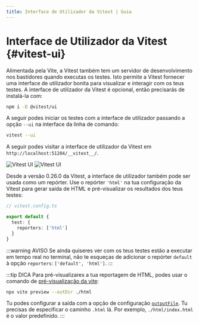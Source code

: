 ```yaml
---
title: Interface de Utilizador da Vitest | Guia
---
```


# Interface de Utilizador da Vitest {#vitest-ui}

Alimentada pela Vite, a Vitest também tem um servidor de desenvolvimento nos bastidores quando executas os testes. Isto permite a Vitest fornecer uma interface de utilizador bonita para visualizar e interagir com os teus testes. A interface de utilizador da Vitest é opcional, então precisarás de instalá-la com:

```bash
npm i -D @vitest/ui
```

A seguir podes iniciar os testes com a interface de utilizador passando a opção `--ui` na interface da linha de comando:

```bash
vitest --ui
```

A seguir podes visitar a interface de utilizador da Vitest em `http://localhost:51204/__vitest__/`.


<img alt="Vitest UI" img-light src="https://user-images.githubusercontent.com/11247099/171992267-5cae2fa0-b927-400a-8eb1-da776974cb61.png">
<img alt="Vitest UI" img-dark src="https://user-images.githubusercontent.com/11247099/171992272-7c6057e2-80c3-4b17-a7b6-0ac28e5a5e0b.png">

Desde a versão 0.26.0 da Vitest, a interface de utilizador também pode ser usada como um repórter. Use o repórter `'html'` na tua configuração da Vitest para gerar saída de HTML e pré-visualizar os resultados dos teus testes:

```ts
// vitest.config.ts

export default {
  test: {
    reporters: ['html']
  }
}
```

:::warning AVISO
Se ainda quiseres ver com os teus testes estão a executar em tempo real no terminal, não te esqueças de adicionar o repórter `default` à opção `reporters`: `['default', 'html']`.
:::

:::tip DICA
Para pré-visualizares a tua reportagem de HTML, podes usar o comando de [pré-visualização da vite](https://pt.vitejs.dev/guide/cli#vite-preview):

```sh
npx vite preview --outDir ./html
```

Tu podes configurar a saída com a opção de configuração [`outputFile`](/config/#outputfile). Tu precisas de especificar o caminho `.html` lá. Por exemplo, `./html/index.html` é o valor predefinido.
:::
